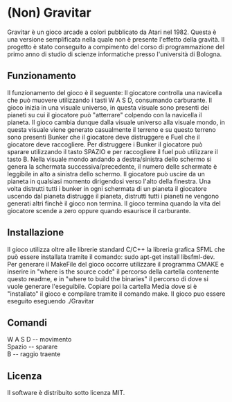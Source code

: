 # (Non) Gravitar

Gravitar è un gioco arcade a colori pubblicato da Atari nel 1982. Questa è una versione semplificata nella quale non è presente l'effetto della gravità.
Il progetto è stato conseguito a compimento del corso di programmazione del primo anno di studio di scienze informatiche presso l'università di Bologna.

## Funzionamento

Il funzionamento del gioco è il seguente:
Il giocatore controlla una navicella che può muovere utilizzando i tasti W A S D, consumando carburante.
Il gioco inizia in una visuale universo, in questa visuale sono presenti dei pianeti su cui il giocatore può "atterrare" colpendo con la navicella il pianeta.
Il gioco cambia dunque dalla visuale universo alla visuale mondo, in questa visuale viene generato casualmente il terreno e su questo terreno sono presenti Bunker che il giocatore deve distruggere e Fuel che il giocatore deve raccogliere.
Per distruggere i Bunker il giocatore può sparare utilizzando il tasto SPAZIO e per raccogliere il fuel può utilizzare il tasto B.
Nella visuale mondo andando a destra/sinistra dello schermo si genera la schermata successiva/precedente, il numero delle schermate è leggibile in alto a sinistra dello schermo.
Il giocatore può uscire da un pianeta in qualsiasi momento dirigendosi verso l'alto della finestra.
Una volta distrutti tutti i bunker in ogni schermata di un pianeta il giocatore uscendo dal pianeta distrugge il pianeta, distrutti tutti i pianeti ne vengono generati altri finchè il gioco non termina.
Il gioco termina quando la vita del giocatore scende a zero oppure quando esaurisce il carburante.

## Installazione
Il gioco utilizza oltre alle librerie standard C/C++ la libreria grafica SFML che può essere installata tramite il comando:
sudo apt-get install libsfml-dev.
Per generare il MakeFile del gioco occorre utilizzare il programma CMAKE e inserire in "where is the source code" il percorso della cartella contenente questo readme, e in "where to build the binaries" il percorso di dove si vuole  generare l'eseguibile.
Copiare poi la cartella Media dove si è "installato" il gioco e compilare tramite il comando make.
Il gioco puo essere eseguito eseguendo ./Gravitar

## Comandi
W A S D  --   movimento  
Spazio   --   sparare  
B        --   raggio traente  

## Licenza
Il software è distribuito sotto licenza MIT.
